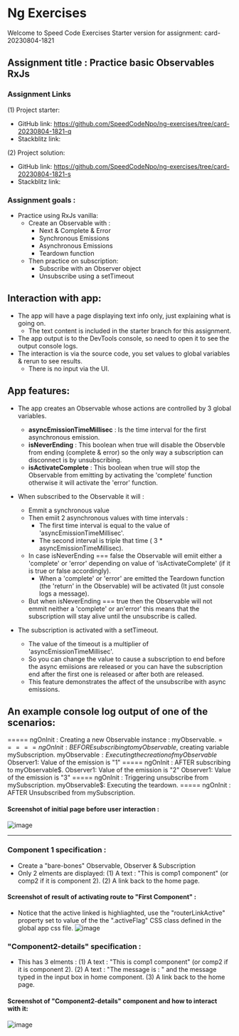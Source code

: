 # Ng Exercises

Welcome to Speed Code Exercises
Starter version for assignment: card-20230804-1821

## Assignment title : Practice basic Observables RxJs

### Assignment Links

(1) Project starter:
  - GitHub link: https://github.com/SpeedCodeNpo/ng-exercises/tree/card-20230804-1821-q
  - Stackblitz link: 

(2) Project solution:
  - GitHub link: https://github.com/SpeedCodeNpo/ng-exercises/tree/card-20230804-1821-s
  - Stackblitz link: 

### Assignment goals :
- Practice using RxJs vanilla:
    - Create an Observable with :
      - Next & Complete & Error
      - Synchronous Emissions
      - Asynchronous Emissions
      - Teardown function
    - Then practice on subscription:
      - Subscribe with an Observer object
      - Unsubscribe using a setTimeout

## Interaction with app:
- The app will have a page displaying text info only, just explaining what is going on.
    - The text content is included in the starter branch for this assignment.
- The app output is to the DevTools console, so need to open it to see the output console logs.
- The interaction is via the source code, you set values to global variables & rerun to see results.
    - There is no input via the UI.

## App features:
- The app creates an Observable whose actions are controlled by 3 global variables.
    - **asyncEmissionTimeMillisec** : Is the time interval for the first asynchronous emission.
    - **isNeverEnding**             : This boolean when true will disable the Observble from ending (complete & error)
                                       so the only way a subscription can disconnect is by unsubscribing.
    - **isActivateComplete**        : This boolean when true will stop the Observable from emitting by activating the 'complete' function
                                      otherwise it will activate the 'error' function.

- When subscribed to the Observable it will :
    - Emmit a synchronous value 
    - Then emiit 2 asynchronous values with time intervals :
        - The first time interval is equal to the value of 'asyncEmissionTimeMillisec'.
        - The second interval is triple that time ( 3 * asyncEmissionTimeMillisec).
    - In case isNeverEnding === false the Observable will emiit either a 'complete' or 'error' depending 
         on value of 'isActivateComplete' (if it is true or false accordingly).
       - When a 'complete' or 'error' are emitted the Teardown function (the 'return' in the Observable) 
         will be activated (It just console logs a message).
    - But when isNeverEnding === true then the Observable will not emmit neither a 'complete' or an'error'
      this means that the subscription will stay alive until the unsubscribe is called.

- The subscription is activated with a setTimeout.
    - The value of the timeout is a multiplier of 'asyncEmissionTimeMillisec'.
    - So you can change the value to cause a subscription to end before the async emiisions are released
      or you can have the subscription end after the first one is released or after both are released.
    - This feature demonstrates the affect of the unsubscribe with async emissions.

## An example console log output of one of the scenarios:
===== ngOnInit : Creating a new Observable instance : myObservable$.
===== ngOnInit : BEFORE subscribing to myObservable$, creating variable mySubscription.
myObservable$: Executing the creation of myObservable$
Observer1: Value of the emission is "1"
===== ngOnInit : AFTER subscribing to myObservable$.
Observer1: Value of the emission is "2"
Observer1: Value of the emission is "3"
===== ngOnInit : Triggering unsubscribe from mySubscription.
myObservable$: Executing the teardown.
===== ngOnInit : AFTER Unsubscribed from mySubscription.

  
#### Screenshot of initial page before user interaction :
![image](https://github.com/SpeedCodeNpo/ng-exercises/assets/132397719/2a07ee72-4e19-4077-bcc0-2cd1a8528c7c)

***

### Component 1 specification :
- Create a "bare-bones" Observable, Observer & Subscription
- Only 2 elments are displayed:
  (1) A text : "This is comp1 component" (or comp2 if it is component 2).
  (2) A link back to the home page.
#### Screenshot of result of activating route to "First Component" :
- Notice that the active linked is highliaghted, use the "routerLinkActive" property set to value of the the ".activeFlag" CSS
  class defined in the global app css file.
![image](https://github.com/SpeedCodeNpo/ng-exercises/assets/132397719/c928c514-2d55-44cf-aefc-e0d39bd78d92)


### "Component2-details" specification :
- This has 3 elments :
  (1) A text : "This is comp1 component" (or comp2 if it is component 2).
  (2) A text : "The message is : " and the message typed in the input box in home component.
  (3) A link back to the home page.
    
#### Screenshot of "Component2-details" component and how to interact with it:
![image](https://github.com/SpeedCodeNpo/ng-exercises/assets/132397719/920bbdc3-a2fd-43f2-978f-69c645b47c75)



